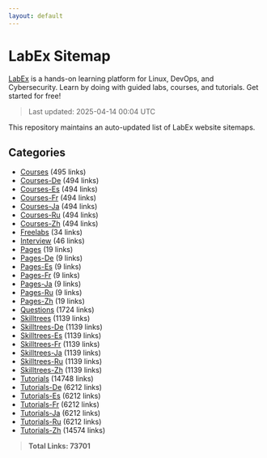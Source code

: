 ```yaml
---
layout: default
---
```


# LabEx Sitemap

[LabEx](https://labex.io) is a hands-on learning platform for Linux, DevOps, and Cybersecurity. Learn by doing with guided labs, courses, and tutorials. Get started for free!

> Last updated: 2025-04-14 00:04 UTC

This repository maintains an auto-updated list of LabEx website sitemaps.

## Categories

- [Courses](categories/courses.md) (495 links)
- [Courses-De](categories/courses-de.md) (494 links)
- [Courses-Es](categories/courses-es.md) (494 links)
- [Courses-Fr](categories/courses-fr.md) (494 links)
- [Courses-Ja](categories/courses-ja.md) (494 links)
- [Courses-Ru](categories/courses-ru.md) (494 links)
- [Courses-Zh](categories/courses-zh.md) (494 links)
- [Freelabs](categories/freelabs.md) (34 links)
- [Interview](categories/interview.md) (46 links)
- [Pages](categories/pages.md) (19 links)
- [Pages-De](categories/pages-de.md) (9 links)
- [Pages-Es](categories/pages-es.md) (9 links)
- [Pages-Fr](categories/pages-fr.md) (9 links)
- [Pages-Ja](categories/pages-ja.md) (9 links)
- [Pages-Ru](categories/pages-ru.md) (9 links)
- [Pages-Zh](categories/pages-zh.md) (19 links)
- [Questions](categories/questions.md) (1724 links)
- [Skilltrees](categories/skilltrees.md) (1139 links)
- [Skilltrees-De](categories/skilltrees-de.md) (1139 links)
- [Skilltrees-Es](categories/skilltrees-es.md) (1139 links)
- [Skilltrees-Fr](categories/skilltrees-fr.md) (1139 links)
- [Skilltrees-Ja](categories/skilltrees-ja.md) (1139 links)
- [Skilltrees-Ru](categories/skilltrees-ru.md) (1139 links)
- [Skilltrees-Zh](categories/skilltrees-zh.md) (1139 links)
- [Tutorials](categories/tutorials.md) (14748 links)
- [Tutorials-De](categories/tutorials-de.md) (6212 links)
- [Tutorials-Es](categories/tutorials-es.md) (6212 links)
- [Tutorials-Fr](categories/tutorials-fr.md) (6212 links)
- [Tutorials-Ja](categories/tutorials-ja.md) (6212 links)
- [Tutorials-Ru](categories/tutorials-ru.md) (6212 links)
- [Tutorials-Zh](categories/tutorials-zh.md) (14574 links)

> **Total Links: 73701**
